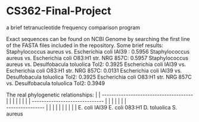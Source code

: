 # CS362-Final-Project
a brief tetranucleotide frequency comparison program

Exact sequences can be found on NCBI Genome by searching the first line of the FASTA files included in the repository. 
Some brief results:
Staphylococcus aureus vs. Escherichia coli IAI39 : 0.5956
Staphylococcus aureus vs. Escherichia coli O83:H1 str. NRG 857C: 0.5957
Staphylococcus aureus vs. Desulfobacula toluolica Tol2: 0.3925
Escherichia coli IAI39 vs. Escherichia coli O83:H1 str. NRG 857C: 0.0131
Escherichia coli IAI39 vs. Desulfobacula toluolica Tol2: 0.3925
Escherichia coli O83:H1 str. NRG 857C vs. Desulfobacula toluolica Tol2: 0.3949


The real phylogenetic relationships:
                                              |
                                              |
                            --------------------------------------
                            |                                     |
                            |                                     |
                            |                                     |
                            |                                     |
               ------------------------------                     |
              |                             |                     |
              |                             |                     |       
      ----------------                      |                     |
     |                |                     |                     |
     |                |                     |                     |
E. coli IAI39   E. coli 083:H1        D. toluolica            S. aureus
